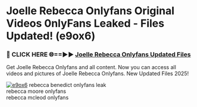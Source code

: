 # Joelle Rebecca Onlyfans Original Videos 0nlyFans Leaked - Files Updated! (e9ox6)

<h3>🔴 CLICK HERE 🌐==►► <a href="https://best4dudes.click/HH4t6V" rel="nofollow">Joelle Rebecca Onlyfans Updated Files</a></h3>

Get Joelle Rebecca Onlyfans and all content. Now you can access all videos and pictures of Joelle Rebecca Onlyfans. New Updated Files 2025!

[![e9ox6](https://github.com/user-attachments/assets/8c521d6e-e6e3-4a75-9320-d58ab9d79d5b)](https://best4dudes.click/HH4t6V)
rebecca benedict onlyfans leak<br>
rebecca moore onlyfans<br>
rebecca mcleod onlyfans